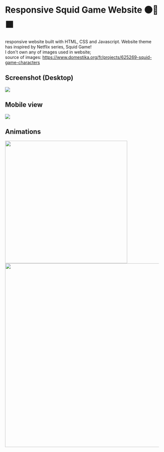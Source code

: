 # Responsive Squid Game Website 🟠🔺🟧
responsive website built with HTML, CSS and Javascript. Website theme has inspired by Netflix series, Squid Game!<br/>
I don't own any of images used in website;<br/>
source of images: 
https://www.domestika.org/fr/projects/625269-squid-game-characters


## Screenshot (Desktop)
<img src="https://user-images.githubusercontent.com/79849311/140616501-42b8ae98-1d3b-4ead-942f-fe61e701b256.png"></img>

## Mobile view
<img src="https://user-images.githubusercontent.com/79849311/140616507-7a94d75a-6196-4787-aedb-de5c22d7a0ce.gif"></img>

## Animations
<img src="https://user-images.githubusercontent.com/79849311/140621540-019d0d2c-ea01-4fab-93f8-8884856d2457.gif" width="400"></img>  <img src="https://user-images.githubusercontent.com/79849311/140621547-fbfad788-4961-4a8d-a2f6-dcff621e6868.gif" width="600"></img>
